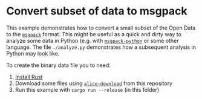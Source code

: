 # Convert subset of data to msgpack

This example demonstrates how to convert a small subset of the Open Data to the [`msgpack`](https://msgpack.org/) format.
This might be useful as a quick and dirty way to analyze some data in Python (e.g. with [`msgpack-python`](https://github.com/msgpack/msgpack-python) or some other language.
The file `./analyze.py` demonstrates how a subsequent analysis in Python may look like.

To create the binary data file you to need:

1. [Install Rust](https://rustup.rs/)
2. Download some files using [`alice-download`](../../alice-download/README.md) from this repository
3. Run this example with `cargo run --release` (in this folder)
	
